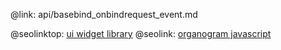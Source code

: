 @link: api/basebind_onbindrequest_event.md

@seolinktop: [ui widget library](https://webix.com)
@seolink: [organogram javascript](https://webix.com/widget/organogram/)